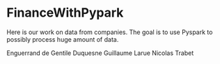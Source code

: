 # FinanceWithPypark

Here is our work on data from companies. The goal is to use Pyspark to possibly process huge amount of data.

Enguerrand de Gentile Duquesne
Guillaume Larue
Nicolas Trabet
